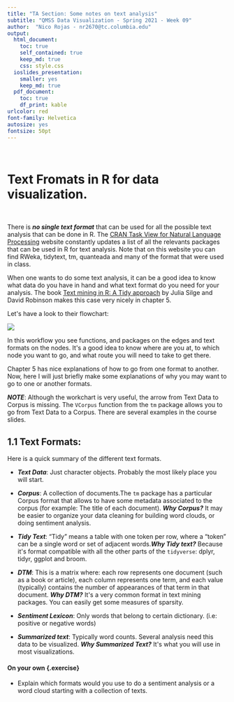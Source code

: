 ```yaml
---
title: "TA Section: Some notes on text analysis"
subtitle: "QMSS Data Visualization - Spring 2021 - Week 09"
author:  "Nico Rojas - nr2670@tc.columbia.edu"
output:
  html_document:
    toc: true
    self_contained: true
    keep_md: true
    css: style.css
  ioslides_presentation:
    smaller: yes
    keep_md: true
  pdf_document:
    toc: true
    df_print: kable
urlcolor: red
font-family: Helvetica
autosize: yes
fontsize: 50pt
---
```






$~$

# Text Fromats in  R for data visualization. 

$~$

There is ***no single text format*** that can be used for all the possible text analysis that can be done in R. The [CRAN Task View for Natural Language Processing](https://cran.r-project.org/web/views/NaturalLanguageProcessing.html) website constantly updates a list of all the relevants packages that can be used in R for text analysis. Note that on this website you can find RWeka, tidytext, tm, quanteada and many of the format that were used in class.  
 
When one wants to do some text analysis, it can be a good idea to know what data do you have in hand and what text format do you need for your analysis. The book [Text mining in R: A Tidy approach](https://www.tidytextmining.com/) by Julia Silge and David Robinson makes this case very nicely in chapter 5. 

Let's have a look to their flowchart:  


![](https://www.tidytextmining.com/images/tmwr_0501.png)

In this workflow you see functions, and packages on the edges and text formats on the nodes. It's a good idea to know where are you at, to which node you want to go, and what route you will need to take to get there. 

Chapter 5 has nice explanations of how to go from one format to another. Now, here I will just briefly make some explanations of why you may want to go to one or another formats.  

***NOTE***: Although the workchart is very useful, the arrow from Text Data to Corpus is missing. The `VCorpus` function from the `tm` package allows you to go from Text Data to a Corpus. There are several examples in the course slides. 

## 1.1 Text Formats: 

Here is a quick summary of the different text formats. 

* ***Text Data***: Just character objects. Probably the most likely place you will start.  

* ***Corpus***: A collection of documents.The `tm` package has a particular Corpus format that allows to have some metadata associated to the corpus (for example: The title of each document). ***Why Corpus?*** It may be easier to organize your data cleaning for building word clouds, or doing sentiment analysis.   

* ***Tidy Text***: “Tidy” means a table with one token per row, where a “token” can be a single word or set of adjacent words.***Why Tidy text?*** Because it's format compatible with all the other parts of the `tidyverse`: dplyr, tidyr, ggplot and broom.  

* ***DTM***: This is a matrix where: each row represents one document (such as a book or article), each column represents one term, and each value (typically) contains the number of appearances of that term in that document. ***Why DTM?*** It's a very common format in text mining packages. You can easily get some measures of sparsity.  

* ***Sentiment Lexicon***: Only words that belong to certain dictionary. (i.e: positive or negative words) 

* ***Summarized text***: Typically word counts. Several analysis need this data to be visualized. ***Why Summarized Text?*** It's what you will use in most visualizations.  

#### On your own {.exercise}  
* Explain which formats would you use to do a sentiment analysis or a word cloud starting with a collection of texts.  
























